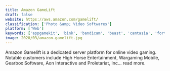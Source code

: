 ```yaml
---
title: Amazon GameLift
draft: false 
website: https://aws.amazon.com/gamelift/
classification: ['Photo &amp; Video Softwares']
platform: ['Web']
keywords: ['appgamekit', 'bink', 'bandicam', 'beast', 'camtasia', 'fortisandbox', 'gameanalytics', 'jogl', 'keyshot', 'limbo', 'pathengine', 'playclaw', 'screencast-o-matic', 'speedtree_for_games', 'wild_terra_online', 'xinput', 'smartpixel_screen_recorder']
image: 2020/03/amazon-gamelift.jpg
---
```

Amazon Gamelift is a dedicated server platform for online video gaming. Notable customers include High Horse Entertainment, Wargaming Mobile, Gearbox Software, Aon Interactive and Proletariat, Inc... read more.